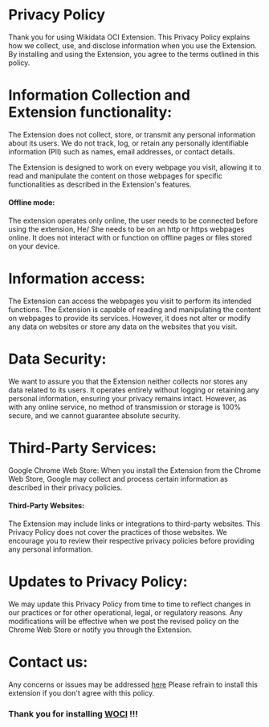   # Privacy Policy
Thank you for using Wikidata OCI Extension. This Privacy Policy explains how we collect, use, and disclose information when you use the Extension. By installing and using the Extension, you agree to the terms outlined in this policy.

# Information Collection and Extension functionality:
The Extension does not collect, store, or transmit any personal information about its users. We do not track, log, or retain any personally identifiable information (PII) such as names, email addresses, or contact details.

The Extension is designed to work on every webpage you visit, allowing it to read and manipulate the content on those webpages for specific functionalities as described in the Extension's features.

#### Offline mode: 
The extension operates only online, the user needs to be connected before using the extension, He/ She needs to be on an http or https webpages online. It does not interact with or function on offline pages or files stored on your device. 

# Information access: 
The Extension can access the webpages you visit to perform its intended functions. The Extension is capable of reading and manipulating the content on webpages to provide its services. However, it does not alter or modify any data on websites or store any data on the websites that you visit.

# Data Security:
We want to assure you that the Extension neither collects nor stores any data related to its users. It operates entirely without logging or retaining any personal information, ensuring your privacy remains intact. However, as with any online service, no method of transmission or storage is 100% secure, and we cannot guarantee absolute security.

# Third-Party Services:
Google Chrome Web Store:
When you install the Extension from the Chrome Web Store, Google may collect and process certain information as described in their privacy policies.

#### Third-Party Websites:
The Extension may include links or integrations to third-party websites. This Privacy Policy does not cover the practices of those websites. We encourage you to review their respective privacy policies before providing any personal information.

# Updates to Privacy Policy:
We may update this Privacy Policy from time to time to reflect changes in our practices or for other operational, legal, or regulatory reasons. Any modifications will be effective when we post the revised policy on the Chrome Web Store or notify you through the Extension.

# Contact us:
Any concerns or issues may be addressed [here](https://github.com/Jk40git/Wikidata-OCI-Extension/issues) 
Please refrain to install this extension if you don't agree with this policy. 
### Thank you for installing [WOCI]() !!!
